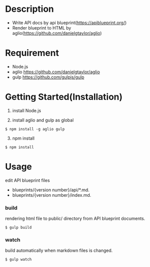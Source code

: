 # Description

* Write API docs by api blueprint(https://apiblueprint.org/)
* Render blueprint to HTML by aglio(https://github.com/danielgtaylor/aglio)

# Requirement

* Node.js
* aglio https://github.com/danielgtaylor/aglio
* gulp https://github.com/gulpjs/gulp

# Getting Started(Installation)

1. install Node.js

2. install aglio and gulp as global
```
$ npm install -g aglio gulp
```

3. npm install
```
$ npm install
```

# Usage

edit API blueprint files
- blueprints/{version number}/api/*.md.
- blueprints/{version number}/index.md.

### build
rendering html file to public/ directory from API blueprint documents.
```
$ gulp build
```

### watch
build automatically when markdown files is changed.
```
$ gulp watch
```
